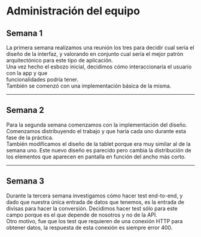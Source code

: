 # Administración del equipo

## Semana 1

La primera semana realizamos una reunión los tres para decidir cual sería el diseño de la interfaz, y
valorando en conjunto cual sería el mejor patrón arquitectónico para este tipo de aplicación.  
Una vez hecho el esbozo inicial, decidimos cómo interaccionaría el usuario con la app y que   
funcionalidades podría tener.  
También se comenzó con una implementación básica de la misma.  

-----

## Semana 2

Para la segunda semana comenzamos con la implementación del diseño. Comenzamos distribuyendo el 
trabajo y que haría cada uno durante esta fase de la práctica.  
También modificamos el diseño de la tablet porque era muy similar al de la semana uno. Este 
nuevo diseño es parecido pero cambia la distribución de los elementos que aparecen en pantalla 
en función del ancho más corto.  
 
-----

## Semana 3

Durante la tercera semana investigamos cómo hacer test end-to-end, y dado que nuestra úníca entrada
de datos que tenemos, es la entrada de divisas para hacer la conversión. Decidimos hacer test sólo
para este campo porque es el que depende de nosotros y no de la API.  
Otro motivo, fue que los test que requieren de una conexión HTTP para obtener datos, la respuesta
de esta conexión es siempre error 400.  
